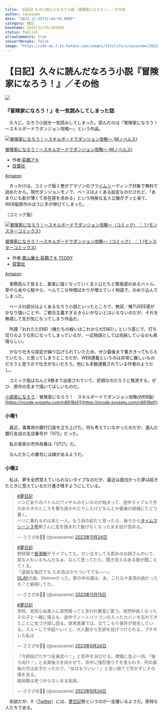 ```yaml
---
title: 【日記】久々に読んだなろう小説『冒険家になろう！』／その他
author: sasazame
date: "2023-11-25T11:44:56.000Z"
category: 雑記
basename: 2023/11/25/204456
status: Publish
allowComments: true
convertBreaks: false
image: "https://cdn-ak.f.st-hatena.com/images/fotolife/s/sasazame/20231108/20231108232956.png"
---
```

# 【日記】久々に読んだなろう小説『冒険家になろう！』／その他

![](https://cdn-ak.f.st-hatena.com/images/fotolife/s/sasazame/20231108/20231108232956.png)

<!-- Extended Body -->

### 『冒険家になろう！』を一気読みしてしまった話

　久々に、なろう小説を一気読みしてしまった。読んだのは『冒険家になろう！～スキルボードでダンジョン攻略～』という作品。

[![冒険家になろう！～スキルボードでダンジョン攻略～ (Mノベルス)](https://m.media-amazon.com/images/I/51yAh1TaCsL._SL500_.jpg "冒険家になろう！～スキルボードでダンジョン攻略～ (Mノベルス)")](https://www.amazon.co.jp/dp/B07FX8F42F?tag=mochig08-22&linkCode=ogi&th=1&psc=1)

[冒険家になろう！～スキルボードでダンジョン攻略～ (Mノベルス)](https://www.amazon.co.jp/dp/B07FX8F42F?tag=mochig08-22&linkCode=ogi&th=1&psc=1)

-   作者:[萩鵜アキ](https://d.hatena.ne.jp/keyword/%C7%EB%B1%AD%A5%A2%A5%AD)
-   [双葉社](https://d.hatena.ne.jp/keyword/%C1%D0%CD%D5%BC%D2)

[Amazon](https://www.amazon.co.jp/dp/B07FX8F42F?tag=mochig08-22&linkCode=ogi&th=1&psc=1)

　きっかけは、コミック版１巻がアマゾンのプラ[イムリ](https://d.hatena.ne.jp/keyword/%A5%A4%A5%E0%A5%EA)ーディング対象で無料で読めたから。現代ダンジョンモノで、ベースはよくある設定なのだけれど、「あまりにも影が薄くて存在感を求める」という特殊な主人公像がグッと来て、WEB版原作のほうに手が伸びてしまった。

（コミック版）

[![冒険家になろう！～スキルボードでダンジョン攻略～（コミック） ： 1 (モンスターコミックス)](https://m.media-amazon.com/images/I/51xh3L0DZsL._SL500_.jpg "冒険家になろう！～スキルボードでダンジョン攻略～（コミック） ： 1 (モンスターコミックス)")](https://www.amazon.co.jp/dp/B07M5BGFNY?tag=mochig08-22&linkCode=ogi&th=1&psc=1)

[冒険家になろう！～スキルボードでダンジョン攻略～（コミック） ： 1 (モンスターコミックス)](https://www.amazon.co.jp/dp/B07M5BGFNY?tag=mochig08-22&linkCode=ogi&th=1&psc=1)

-   作者:[栗山廉士](https://d.hatena.ne.jp/keyword/%B7%AA%BB%B3%CE%F7%BB%CE),[萩鵜アキ](https://d.hatena.ne.jp/keyword/%C7%EB%B1%AD%A5%A2%A5%AD),[TEDDY](https://d.hatena.ne.jp/keyword/TEDDY)
-   [双葉社](https://d.hatena.ne.jp/keyword/%C1%D0%CD%D5%BC%D2)

[Amazon](https://www.amazon.co.jp/dp/B07M5BGFNY?tag=mochig08-22&linkCode=ogi&th=1&psc=1)

　実際読んで見ると、着実に強くなっていく主人公たちと緊張感のあるバトル、草やら虫やら鮭やら、へんてこな仲間ばかりが増えていく物語で、のめり込んでしまった。

　ベースの部分はよくあるなろう小説といったところで、無双／俺TUEEE感がかなり強いことや、ご都合主義すぎるきらいがないとはいえないのだが、それを無視して先が気になってしまう作品だ。

　所謂「おれたたEND（俺たちの戦いはこれからだEND）」という感じで、打ち切りのような形になってしまっているが、一応物語としては完結しているのも素晴らしい。

　かなり壮大な設定が繰り広げられていたため、ぜひ最後まで書ききってもらえていたら、と思ってしまうところだが、WEB連載というのは非常に難しいものだろうと思うので仕方がないだろう。他にも多数連載されている作者のようだし。

　コミック版はなんと9巻まで出版されていて、好調なのだろうと推測する。ぜひ、原作の先まで描いてほしいものだ。

[小説家になろう](https://d.hatena.ne.jp/keyword/%BE%AE%C0%E2%B2%C8%A4%CB%A4%CA%A4%ED%A4%A6)：冒険家になろう！　スキルボードでダンジョン攻略(WEB版)  
[https://ncode.syosetu.com/n8618ef/](https://ncode.syosetu.com/n8618ef/)

### 小噺1

　最近、事業用の銀行口座を立ち上げた。何も考えていなかったのだが、選んだ銀行支店の支店番号が「072」だった。

　私の実家の市外局番は「0721」だ。

　なんだかこの番号には縁があるようだ。

### 小噺2

　私は、夢を全然覚えていられないタイプなのだが、最近は面白かった夢は起きたときに覚えているだけ書き残すようにしている。

> [#夢日記](https://twitter.com/hashtag/%E5%A4%A2%E6%97%A5%E8%A8%98?src=hash&ref_src=twsrc%5Etfw)  
> ゾンビありのバトルロワイヤルみたいなのが始まって、途中ライフルで手の水かきのところを撃ち抜かれたりしたけどなんとか最後の直線にたどり着く。  
> ヘリに乗れるのはあと一人。もう目の前だと思ったら、後ろから[タイムマシーン３号](https://d.hatena.ne.jp/keyword/%A5%BF%A5%A4%A5%E0%A5%DE%A5%B7%A1%BC%A5%F3%A3%B3%B9%E6)関さんに足を掴まれて動けなくなったまま目が覚める。
> 
> — ささざめ🎋🦈 (@sasazame) [2023年11月24日](https://twitter.com/sasazame/status/1728193066304196622?ref_src=twsrc%5Etfw)

> [#夢日記](https://twitter.com/hashtag/%E5%A4%A2%E6%97%A5%E8%A8%98?src=hash&ref_src=twsrc%5Etfw)  
> 野球場で[長渕剛](https://d.hatena.ne.jp/keyword/%C4%B9%DE%BC%B9%E4)がライブしてた。ガン泣きしてる若めのお姉さんがいて、変な人もいるもんだなぁ、なんて思ってたら、聞き覚えのある歌が聞こえてくる。  
> 「退屈な毎日でも ため息ばかりついてても――」  
> [GLAY](https://d.hatena.ne.jp/keyword/GLAY)の曲、lifetimeだった。夢の中の僕は、あ、これ元々長渕の曲だったの？と納得してた。
> 
> — ささざめ🎋🦈 (@sasazame) [2023年11月15日](https://twitter.com/sasazame/status/1724925871671181548?ref_src=twsrc%5Etfw)

> [#夢日記](https://twitter.com/hashtag/%E5%A4%A2%E6%97%A5%E8%A8%98?src=hash&ref_src=twsrc%5Etfw)  
> 学校、見知らぬ美人に突然匿ってと言われ教室に匿う。突然仲良くなったその子と一緒に帰るも、途中でノートパソコンの入ったカバンを忘れてきたことに気づき探し回る。体育倉庫では、立てこもり事件が発生している。スルーして中庭へいくと、大人数から生卵を投げつけられる。ブチギレた私は
> 
> — ささざめ🎋🦈 (@sasazame) [2023年9月24日](https://twitter.com/sasazame/status/1706093528852607103?ref_src=twsrc%5Etfw)

> 「今卵投げたやつ全員並べ！」と怒声を浴びせる。律儀に並ぶ一同。「後ろ向け！」と全員後ろを向かせて、背中に強烈張りてを食らわす。列の最後の方は女子だったので、「女はもういい！」と言い捨てて叩かずにその場を去る。  
> 結局鞄は見つからないまま起床。
> 
> — ささざめ🎋🦈 (@sasazame) [2023年9月24日](https://twitter.com/sasazame/status/1706093530136129677?ref_src=twsrc%5Etfw)

　余談だが、X（[Twitter](https://d.hatena.ne.jp/keyword/Twitter)）には、[夢日記](https://d.hatena.ne.jp/keyword/%CC%B4%C6%FC%B5%AD)勢というのが一定層いるようだ。奇特な人たちである。